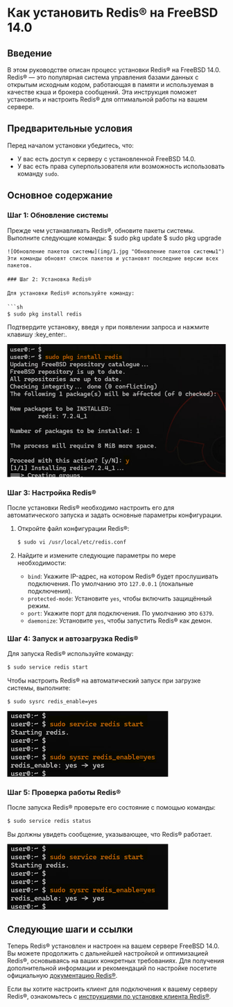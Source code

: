 # Как установить Redis® на FreeBSD 14.0

## Введение

В этом руководстве описан процесс установки Redis® на FreeBSD 14.0. Redis® — это популярная система управления базами данных с открытым исходным кодом, работающая в памяти и используемая в качестве кэша и брокера сообщений. Эта инструкция поможет установить и настроить Redis® для оптимальной работы на вашем сервере.

## Предварительные условия

Перед началом установки убедитесь, что:

- У вас есть доступ к серверу с установленной FreeBSD 14.0.
- У вас есть права суперпользователя или возможность использовать команду `sudo`.

## Основное содержание

### Шаг 1: Обновление системы

Прежде чем устанавливать Redis®, обновите пакеты системы. Выполните следующие команды:
    $ sudo pkg update
    $ sudo pkg upgrade
```
![Обновление пакетов системы](img/1.jpg "Обновление пакетов системы1")
Эти команды обновят список пакетов и установят последние версии всех пакетов.

### Шаг 2: Установка Redis®

Для установки Redis® используйте команду:

```sh
$ sudo pkg install redis
```

Подтвердите установку, введя `y` при появлении запроса и нажмите клавишу :key_enter:.

![Установка Redis®](img/2.jpg "Установка Redis®")

### Шаг 3: Настройка Redis®

После установки Redis® необходимо настроить его для автоматического запуска и задать основные параметры конфигурации.

1. Откройте файл конфигурации Redis®:

    ```sh
    $ sudo vi /usr/local/etc/redis.conf
    ```

2. Найдите и измените следующие параметры по мере необходимости:

    - `bind`: Укажите IP-адрес, на котором Redis® будет прослушивать подключения. По умолчанию это `127.0.0.1` (локальные подключения).
    - `protected-mode`: Установите `yes`, чтобы включить защищённый режим.
    - `port`: Укажите порт для подключения. По умолчанию это `6379`.
    - `daemonize`: Установите `yes`, чтобы запустить Redis® как демон.

### Шаг 4: Запуск и автозагрузка Redis®

Для запуска Redis® используйте команду:

```sh
$ sudo service redis start
```

Чтобы настроить Redis® на автоматический запуск при загрузке системы, выполните:

```sh
$ sudo sysrc redis_enable=yes
```
![Установка Redis®](img/3.jpg "Установка Redis®")

### Шаг 5: Проверка работы Redis®

После запуска Redis® проверьте его состояние с помощью команды:

```sh
$ sudo service redis status
```

Вы должны увидеть сообщение, указывающее, что Redis® работает.

![Установка Redis®](img/3.jpg "Установка Redis®")

## Следующие шаги и ссылки

Теперь Redis® установлен и настроен на вашем сервере FreeBSD 14.0. Вы можете продолжить с дальнейшей настройкой и оптимизацией Redis®, основываясь на ваших конкретных требованиях. Для получения дополнительной информации и рекомендаций по настройке посетите официальную [документацию Redis®](https://redis.io/documentation).

Если вы хотите настроить клиент для подключения к вашему серверу Redis®, ознакомьтесь с [инструкциями по установке клиента Redis®](https://redis.io/topics/clients).
